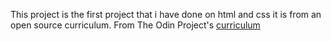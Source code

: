 This project is the first project that i have done on html and css it is from an open source curriculum. 
From The Odin Project's [curriculum](http://www.theodinproject.com/courses/web-development-101/lessons/html-css)
